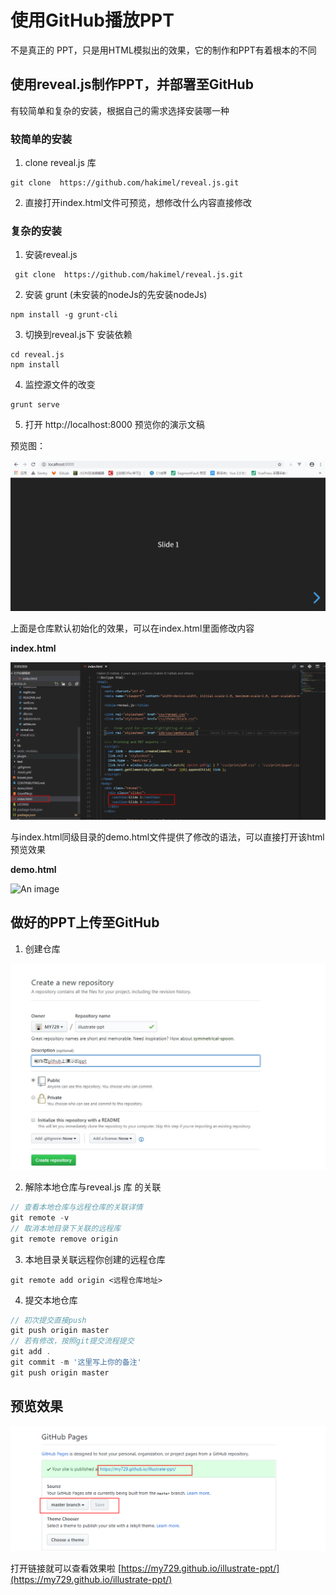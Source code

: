# 使用GitHub播放PPT

不是真正的 PPT，只是用HTML模拟出的效果，它的制作和PPT有着根本的不同

## 使用reveal.js制作PPT，并部署至GitHub

有较简单和复杂的安装，根据自己的需求选择安装哪一种

### 较简单的安装
1. clone reveal.js 库
```
git clone  https://github.com/hakimel/reveal.js.git
```
2. 直接打开index.html文件可预览，想修改什么内容直接修改

### 复杂的安装
1. 安装reveal.js
```
 git clone  https://github.com/hakimel/reveal.js.git
```
2. 安装 grunt (未安装的nodeJs的先安装nodeJs)
```
npm install -g grunt-cli
```
3. 切换到reveal.js下 安装依赖
```
cd reveal.js
npm install
```
4. 监控源文件的改变
```
grunt serve
```
5. 打开 http://localhost:8000 预览你的演示文稿

预览图：  

![An image](https://github.com/MY729/BLOG/raw/gh-pages/img/文章/预览图-1.gif)

上面是仓库默认初始化的效果，可以在index.html里面修改内容

**index.html**

![An image](https://github.com/MY729/BLOG/raw/gh-pages/img/文章/ppt-1.png)

与index.html同级目录的demo.html文件提供了修改的语法，可以直接打开该html预览效果

**demo.html**

![An image](https://github.com/MY729/BLOG/raw/gh-pages/img/文章/demo.gif)

## 做好的PPT上传至GitHub

1. 创建仓库

![An image](https://github.com/MY729/BLOG/raw/gh-pages/img/文章/ppt-show.jpg)

2. 解除本地仓库与reveal.js 库 的关联
```js
// 查看本地仓库与远程仓库的关联详情
git remote -v
// 取消本地目录下关联的远程库
git remote remove origin
```
3. 本地目录关联远程你创建的远程仓库
```
git remote add origin <远程仓库地址>
```
4. 提交本地仓库
```js
// 初次提交直接push
git push origin master
// 若有修改，按照git提交流程提交
git add .
git commit -m '这里写上你的备注'
git push origin master
```
## 预览效果

![An image](https://github.com/MY729/BLOG/raw/gh-pages/img/文章/预览.png)

打开链接就可以查看效果啦 [https://my729.github.io/illustrate-ppt/](https://my729.github.io/illustrate-ppt/)